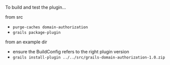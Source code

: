 
To build and test the plugin...

from src
* `purge-caches domain-authorization`
* `grails package-plugin`

from an example dir
* ensure the BuildConfig refers to the right plugin version
* `grails install-plugin ../../src/grails-domain-authorization-1.0.zip`
